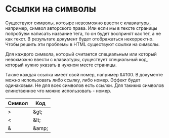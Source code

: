 # Ссылки на символы

Существуют символы, котоыре невозможно ввести с клавиатуры, например, символ авторского права. Или если мы в тексте страницы попробуем написать название тега, то он будет воспринят как тег, а не как текст. В результате документ будет отображаться некорректно. Чтобы решить эти проблемы в HTML существуют ссылки на символы.

Для каждого символа, который считается специальным или который невохможно ввести с клавиатуры, существует специальный код, который нужно указать в нужном месте страницы.

Также каждая ссылка имеет свой номер, например &#100. В документе можно использовать либо ссылку, либо номер. Эффект будет одинаковым. Не для всех символов есть ссылки. Для такиких символов елинственное что можно использовать - номер.

Символ | Код
--- | ---
> | &amp;gt;
< | &amp;lt;
& | &amp;amp;
